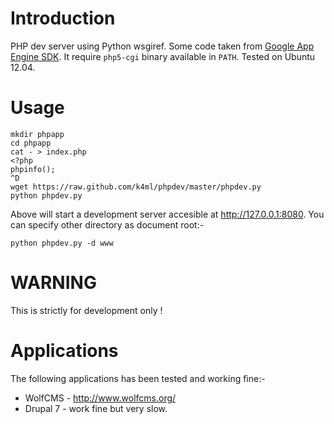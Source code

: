 Introduction
============
PHP dev server using Python wsgiref. Some code taken from [Google App Engine SDK][1]. It require `php5-cgi`
binary available in `PATH`. Tested on Ubuntu 12.04.

Usage
=====

    mkdir phpapp
    cd phpapp
    cat - > index.php
    <?php
    phpinfo();
    ^D
    wget https://raw.github.com/k4ml/phpdev/master/phpdev.py
    python phpdev.py

Above will start a development server accesible at http://127.0.0.1:8080. You can specify other directory as
document root:-

    python phpdev.py -d www

WARNING
=======
This is strictly for development only !

Applications
============
The following applications has been tested and working fine:-

* WolfCMS - http://www.wolfcms.org/
* Drupal 7 - work fine but very slow.

[1]:https://googleappengine.googlecode.com/svn/trunk/python/google/appengine/tools/devappserver2/php/runtime.py
